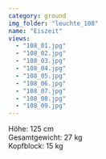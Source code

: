```yaml
---
category: ground
img_folder: "leuchte_108"
name: "Eiszeit"
views:
  - "108_01.jpg"
  - "108_02.jpg"
  - "108_03.jpg"
  - "108_04.jpg"
  - "108_05.jpg"
  - "108_06.jpg"
  - "108_07.jpg"
  - "108_08.jpg"
  - "108_09.jpg"
---
```


Höhe: 125 cm<br/>Gesamtgewicht: 27 kg<br/>Kopfblock: 15 kg<br/>
